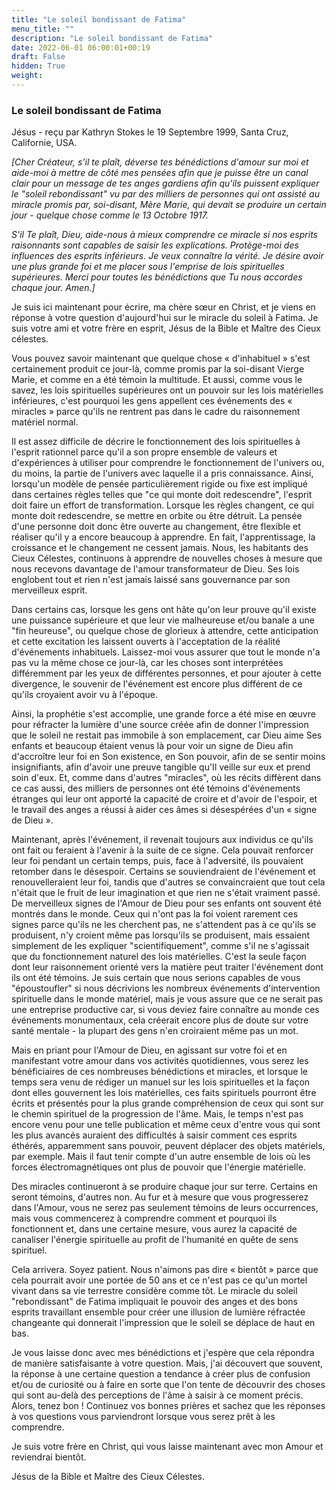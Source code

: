 ```yaml
---
title: "Le soleil bondissant de Fatima"
menu_title: ""
description: "Le soleil bondissant de Fatima"
date: 2022-06-01 06:00:01+00:19
draft: False
hidden: True
weight:
---
```

### Le soleil bondissant de Fatima

Jésus - reçu par Kathryn Stokes le 19 Septembre 1999, Santa Cruz, Californie, USA.

*[Cher Créateur, s'il te plaît, déverse tes bénédictions d'amour sur moi et aide-moi à mettre de côté mes pensées afin que je puisse être un canal clair pour un message de tes anges gardiens afin qu'ils puissent expliquer le "soleil rebondissant" vu par des milliers de personnes qui ont assisté au miracle promis par, soi-disant, Mère Marie, qui devait se produire un certain jour - quelque chose comme le 13 Octobre 1917.*

*S'il Te plaît, Dieu, aide-nous à mieux comprendre ce miracle si nos esprits raisonnants sont capables de saisir les explications. Protège-moi des influences des esprits inférieurs. Je veux connaître la vérité. Je désire avoir une plus grande foi et me placer sous l'emprise de lois spirituelles supérieures. Merci pour toutes les bénédictions que Tu nous accordes chaque jour. Amen.]*

Je suis ici maintenant pour écrire, ma chère sœur en Christ, et je viens en réponse à votre question d'aujourd'hui sur le miracle du soleil à Fatima. Je suis votre ami et votre frère en esprit, Jésus de la Bible et Maître des Cieux célestes.

Vous pouvez savoir maintenant que quelque chose « d'inhabituel » s'est certainement produit ce jour-là, comme promis par la soi-disant Vierge Marie, et comme en a été témoin la multitude. Et aussi, comme vous le savez, les lois spirituelles supérieures ont un pouvoir sur les lois matérielles inférieures, c'est pourquoi les gens appellent ces événements des « miracles » parce qu'ils ne rentrent pas dans le cadre du raisonnement matériel normal.

Il est assez difficile de décrire le fonctionnement des lois spirituelles à l'esprit rationnel parce qu'il a son propre ensemble de valeurs et d'expériences à utiliser pour comprendre le fonctionnement de l'univers ou, du moins, la partie de l'univers avec laquelle il a pris connaissance. Ainsi, lorsqu'un modèle de pensée particulièrement rigide ou fixe est impliqué dans certaines règles telles que "ce qui monte doit redescendre", l'esprit doit faire un effort de transformation. Lorsque les règles changent, ce qui monte doit redescendre, se mettre en orbite ou être détruit. La pensée d'une personne doit donc être ouverte au changement, être flexible et réaliser qu'il y a encore beaucoup à apprendre. En fait, l'apprentissage, la croissance et le changement ne cessent jamais. Nous, les habitants des Cieux Célestes, continuons à apprendre de nouvelles choses à mesure que nous recevons davantage de l'amour transformateur de Dieu. Ses lois englobent tout et rien n'est jamais laissé sans gouvernance par son merveilleux esprit.

Dans certains cas, lorsque les gens ont hâte qu'on leur prouve qu'il existe une puissance supérieure et que leur vie malheureuse et/ou banale a une "fin heureuse", ou quelque chose de glorieux à attendre, cette anticipation et cette excitation les laissent ouverts à l'acceptation de la réalité d'événements inhabituels. Laissez-moi vous assurer que tout le monde n'a pas vu la même chose ce jour-là, car les choses sont interprétées différemment par les yeux de différentes personnes, et pour ajouter à cette divergence, le souvenir de l'événement est encore plus différent de ce qu'ils croyaient avoir vu à l'époque.

Ainsi, la prophétie s'est accomplie, une grande force a été mise en œuvre pour réfracter la lumière d'une source créée afin de donner l'impression que le soleil ne restait pas immobile à son emplacement, car Dieu aime Ses enfants et beaucoup étaient venus là pour voir un signe de Dieu afin d'accroître leur foi en Son existence, en Son pouvoir, afin de se sentir moins insignifiants, afin d'avoir une preuve tangible qu'Il veille sur eux et prend soin d'eux. Et, comme dans d'autres "miracles", où les récits diffèrent dans ce cas aussi, des milliers de personnes ont été témoins d'événements étranges qui leur ont apporté la capacité de croire et d'avoir de l'espoir, et le travail des anges a réussi à aider ces âmes si désespérées d'un « signe de Dieu ».

Maintenant, après l'événement, il revenait toujours aux individus ce qu'ils ont fait ou feraient à l'avenir à la suite de ce signe. Cela pouvait renforcer leur foi pendant un certain temps, puis, face à l'adversité, ils pouvaient retomber dans le désespoir. Certains se souviendraient de l'événement et renouvelleraient leur foi, tandis que d'autres se convaincraient que tout cela n'était que le fruit de leur imagination et que rien ne s'était vraiment passé. De merveilleux signes de l'Amour de Dieu pour ses enfants ont souvent été montrés dans le monde. Ceux qui n'ont pas la foi voient rarement ces signes parce qu'ils ne les cherchent pas, ne s'attendent pas à ce qu'ils se produisent, n'y croient même pas lorsqu'ils se produisent, mais essaient simplement de les expliquer "scientifiquement", comme s'il ne s'agissait que du fonctionnement naturel des lois matérielles. C'est la seule façon dont leur raisonnement orienté vers la matière peut traiter l'événement dont ils ont été témoins. Je suis certain que nous serions capables de vous "époustoufler" si nous décrivions les nombreux événements d'intervention spirituelle dans le monde matériel, mais je vous assure que ce ne serait pas une entreprise productive car, si vous deviez faire connaître au monde ces événements monumentaux, cela créerait encore plus de doute sur votre santé mentale - la plupart des gens n'en croiraient même pas un mot.

Mais en priant pour l'Amour de Dieu, en agissant sur votre foi et en manifestant votre amour dans vos activités quotidiennes, vous serez les bénéficiaires de ces nombreuses bénédictions et miracles, et lorsque le temps sera venu de rédiger un manuel sur les lois spirituelles et la façon dont elles gouvernent les lois matérielles, ces faits spirituels pourront être écrits et présentés pour la plus grande compréhension de ceux qui sont sur le chemin spirituel de la progression de l'âme. Mais, le temps n'est pas encore venu pour une telle publication et même ceux d'entre vous qui sont les plus avancés auraient des difficultés à saisir comment ces esprits éthérés, apparemment sans pouvoir, peuvent déplacer des objets matériels, par exemple. Mais il faut tenir compte d'un autre ensemble de lois où les forces électromagnétiques ont plus de pouvoir que l'énergie matérielle.

Des miracles continueront à se produire chaque jour sur terre. Certains en seront témoins, d'autres non. Au fur et à mesure que vous progresserez dans l'Amour, vous ne serez pas seulement témoins de leurs occurrences, mais vous commencerez à comprendre comment et pourquoi ils fonctionnent et, dans une certaine mesure, vous aurez la capacité de canaliser l'énergie spirituelle au profit de l'humanité en quête de sens spirituel.

Cela arrivera. Soyez patient. Nous n'aimons pas dire « bientôt » parce que cela pourrait avoir une portée de 50 ans et ce n'est pas ce qu'un mortel vivant dans sa vie terrestre considère comme tôt. Le miracle du soleil "rebondissant" de Fatima impliquait le pouvoir des anges et des bons esprits travaillant ensemble pour créer une illusion de lumière réfractée changeante qui donnerait l'impression que le soleil se déplace de haut en bas.

Je vous laisse donc avec mes bénédictions et j'espère que cela répondra de manière satisfaisante à votre question. Mais, j'ai découvert que souvent, la réponse à une certaine question a tendance à créer plus de confusion et/ou de curiosité ou à faire en sorte que l'on tente de découvrir des choses qui sont au-delà des perceptions de l'âme à saisir à ce moment précis. Alors, tenez bon ! Continuez vos bonnes prières et sachez que les réponses à vos questions vous parviendront lorsque vous serez prêt à les comprendre.

Je suis votre frère en Christ, qui vous laisse maintenant avec mon Amour et reviendrai bientôt.

Jésus de la Bible et Maître des Cieux Célestes.
